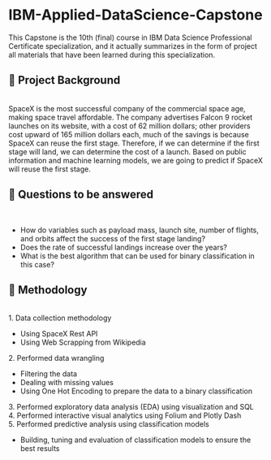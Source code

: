 # IBM-Applied-DataScience-Capstone<br>
This Capstone is the 10th (final) course in IBM Data Science Professional Certificate specialization, and it actually summarizes in the form of project all materials that have been learned during this specialization.

<h2>📄 Project Background</h2> <br>
SpaceX is the most successful company of the commercial space age, making space travel affordable. The company advertises Falcon 9 rocket launches on its website, with a cost of 62 million dollars; other providers cost upward of 165 million dollars each, much of the savings is because SpaceX can reuse the first stage. Therefore, if we can determine if the first stage will land, we can determine the cost of a launch. Based on public information and machine learning models, we are going to predict if SpaceX will reuse the first stage.

<h2>📄 Questions to be answered</h2><br>
<ul>
<li>How do variables such as payload mass, launch site, number of flights, and orbits affect the success of the first stage landing?</li>
<li>Does the rate of successful landings increase over the years?</li>
<li>What is the best algorithm that can be used for binary classification in this case?</li>
</ul>

<h2>📄 Methodology </h2><br>
1. Data collection methodology <br>
<ul>
  <li>Using SpaceX Rest API</li>
<li>Using Web Scrapping from Wikipedia</li>
</ul>
2. Performed data wrangling<br>
<ul>
  <li>Filtering the data</li>
  <li>Dealing with missing values</li>
  <li>Using One Hot Encoding to prepare the data to a binary classification</li>
</ul>
3. Performed exploratory data analysis (EDA) using visualization and SQL<br>
4. Performed interactive visual analytics using Folium and Plotly Dash<br>
5. Performed predictive analysis using classification models<br>
<ul><li>Building, tuning and evaluation of classification models to ensure the best results<br></li></ul>

